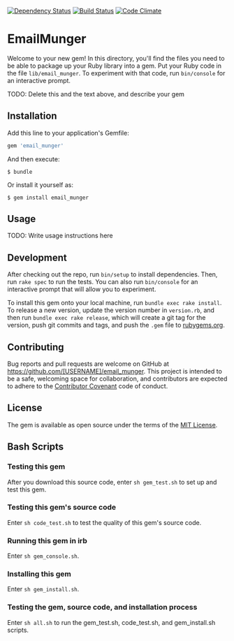 [![Dependency Status](https://gemnasium.com/jhsu802701/email_munger.svg)](https://gemnasium.com/jhsu802701/email_munger)
[![Build Status](https://travis-ci.org/jhsu802701/email_munger.svg?branch=master)](https://travis-ci.org/jhsu802701/email_munger)
[![Code Climate](https://codeclimate.com/github/jhsu802701/email_munger/badges/gpa.svg)](https://codeclimate.com/github/jhsu802701/email_munger)

# EmailMunger

Welcome to your new gem! In this directory, you'll find the files you need to be able to package up your Ruby library into a gem. Put your Ruby code in the file `lib/email_munger`. To experiment with that code, run `bin/console` for an interactive prompt.

TODO: Delete this and the text above, and describe your gem

## Installation

Add this line to your application's Gemfile:

```ruby
gem 'email_munger'
```

And then execute:

    $ bundle

Or install it yourself as:

    $ gem install email_munger

## Usage

TODO: Write usage instructions here

## Development

After checking out the repo, run `bin/setup` to install dependencies. Then, run `rake spec` to run the tests. You can also run `bin/console` for an interactive prompt that will allow you to experiment.

To install this gem onto your local machine, run `bundle exec rake install`. To release a new version, update the version number in `version.rb`, and then run `bundle exec rake release`, which will create a git tag for the version, push git commits and tags, and push the `.gem` file to [rubygems.org](https://rubygems.org).

## Contributing

Bug reports and pull requests are welcome on GitHub at https://github.com/[USERNAME]/email_munger. This project is intended to be a safe, welcoming space for collaboration, and contributors are expected to adhere to the [Contributor Covenant](contributor-covenant.org) code of conduct.


## License

The gem is available as open source under the terms of the [MIT License](http://opensource.org/licenses/MIT).

## Bash Scripts
### Testing this gem
After you download this source code, enter `sh gem_test.sh` to set up and test this gem.

### Testing this gem's source code
Enter `sh code_test.sh` to test the quality of this gem's source code.
### Running this gem in irb
Enter `sh gem_console.sh`.

### Installing this gem
Enter `sh gem_install.sh`.
### Testing the gem, source code, and installation process
Enter `sh all.sh` to run the gem_test.sh, code_test.sh, and gem_install.sh scripts.
